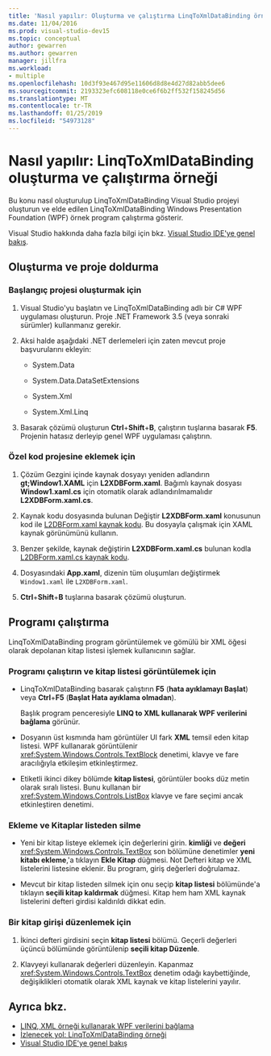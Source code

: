 ```yaml
---
title: 'Nasıl yapılır: Oluşturma ve çalıştırma LinqToXmlDataBinding örneği'
ms.date: 11/04/2016
ms.prod: visual-studio-dev15
ms.topic: conceptual
author: gewarren
ms.author: gewarren
manager: jillfra
ms.workload:
- multiple
ms.openlocfilehash: 10d3f93e467d95e11606d8d8e4d27d82abb5dee6
ms.sourcegitcommit: 2193323efc608118e0ce6f6b2ff532f158245d56
ms.translationtype: MT
ms.contentlocale: tr-TR
ms.lasthandoff: 01/25/2019
ms.locfileid: "54973128"
---
```

# <a name="how-to-build-and-run-the-linqtoxmldatabinding-example"></a>Nasıl yapılır: LinqToXmlDataBinding oluşturma ve çalıştırma örneği

Bu konu nasıl oluşturulup LinqToXmlDataBinding Visual Studio projeyi oluşturun ve elde edilen LinqToXmlDataBinding Windows Presentation Foundation (WPF) örnek program çalıştırma gösterir.

Visual Studio hakkında daha fazla bilgi için bkz. [Visual Studio IDE'ye genel bakış](../get-started/visual-studio-ide.md).

## <a name="create-and-populate-the-project"></a>Oluşturma ve proje doldurma

### <a name="to-create-the-starting-project"></a>Başlangıç projesi oluşturmak için

1. Visual Studio'yu başlatın ve LinqToXmlDataBinding adlı bir C# WPF uygulaması oluşturun. Proje .NET Framework 3.5 (veya sonraki sürümler) kullanmanız gerekir.

1. Aksi halde aşağıdaki .NET derlemeleri için zaten mevcut proje başvurularını ekleyin:

    - System.Data

    - System.Data.DataSetExtensions

    - System.Xml

    - System.Xml.Linq

1. Basarak çözümü oluşturun **Ctrl**+**Shift**+**B**, çalıştırın tuşlarına basarak **F5**. Projenin hatasız derleyip genel WPF uygulaması çalıştırın.

### <a name="to-add-custom-code-to-the-project"></a>Özel kod projesine eklemek için

1. Çözüm Gezgini içinde kaynak dosyayı yeniden adlandırın **gt;Window1.XAML** için **L2XDBForm.xaml**. Bağımlı kaynak dosyası **Window1.xaml.cs** için otomatik olarak adlandırılmamalıdır **L2XDBForm.xaml.cs**.

1. Kaynak kodu dosyasında bulunan Değiştir **L2XDBForm.xaml** konusunun kod ile [L2DBForm.xaml kaynak kodu](../designers/l2dbform-xaml-source-code.md). Bu dosyayla çalışmak için XAML kaynak görünümünü kullanın.

1. Benzer şekilde, kaynak değiştirin **L2XDBForm.xaml.cs** bulunan kodla [L2DBForm.xaml.cs kaynak kodu](../designers/l2dbform-xaml-cs-source-code.md).

1. Dosyasındaki **App.xaml**, dizenin tüm oluşumları değiştirmek `Window1.xaml` ile `L2XDBForm.xaml`.

1. **Ctrl**+**Shift**+**B** tuşlarına basarak çözümü oluşturun.

## <a name="run-the-program"></a>Programı çalıştırma

LinqToXmlDataBinding program görüntülemek ve gömülü bir XML öğesi olarak depolanan kitap listesi işlemek kullanıcının sağlar.

### <a name="to-run-the-program-and-view-the-book-list"></a>Programı çalıştırın ve kitap listesi görüntülemek için

- LinqToXmlDataBinding basarak çalıştırın **F5** (**hata ayıklamayı Başlat**) veya **Ctrl**+**F5** (**Başlat Hata ayıklama olmadan**).

   Başlık program penceresiyle **LINQ to XML kullanarak WPF verilerini bağlama** görünür.

- Dosyanın üst kısmında ham görüntüler UI fark **XML** temsil eden kitap listesi. WPF kullanarak görüntülenir <xref:System.Windows.Controls.TextBlock> denetimi, klavye ve fare aracılığıyla etkileşim etkinleştirmez.

- Etiketli ikinci dikey bölümde **kitap listesi**, görüntüler books düz metin olarak sıralı listesi. Bunu kullanan bir <xref:System.Windows.Controls.ListBox> klavye ve fare seçimi ancak etkinleştiren denetimi.

### <a name="to-add-and-delete-books-from-the-list"></a>Ekleme ve Kitaplar listeden silme

- Yeni bir kitap listeye eklemek için değerlerini girin. **kimliği** ve **değeri** <xref:System.Windows.Controls.TextBox> son bölümüne denetimler **yeni kitabı ekleme**,'a tıklayın **Ekle Kitap** düğmesi. Not Defteri kitap ve XML listelerini listesine eklenir. Bu program, giriş değerleri doğrulamaz.

- Mevcut bir kitap listeden silmek için onu seçip **kitap listesi** bölümünde'a tıklayın **seçili kitap kaldırmak** düğmesi. Kitap hem ham XML kaynak listelerini defteri girdisi kaldırıldı dikkat edin.

### <a name="to-edit-an-existing-book-entry"></a>Bir kitap girişi düzenlemek için

1. İkinci defteri girdisini seçin **kitap listesi** bölümü. Geçerli değerleri üçüncü bölümünde görüntülenip **seçili kitap Düzenle**.

1. Klavyeyi kullanarak değerleri düzenleyin. Kapanmaz <xref:System.Windows.Controls.TextBox> denetim odağı kaybettiğinde, değişiklikleri otomatik olarak XML kaynak ve kitap listelerini yayılır.

## <a name="see-also"></a>Ayrıca bkz.

- [LINQ, XML örneği kullanarak WPF verilerini bağlama](../designers/wpf-data-binding-using-linq-to-xml-example.md)
- [İzlenecek yol: LinqToXmlDataBinding örneği](../designers/walkthrough-linqtoxmldatabinding-example.md)
- [Visual Studio IDE'ye genel bakış](../get-started/visual-studio-ide.md)